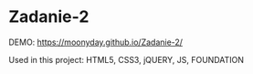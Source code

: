 # Zadanie-2

DEMO: https://moonyday.github.io/Zadanie-2/

Used in this project: HTML5, CSS3, jQUERY, JS, FOUNDATION
